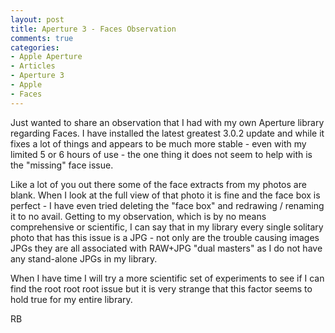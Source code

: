 ```yaml
---
layout: post
title: Aperture 3 - Faces Observation
comments: true
categories:
- Apple Aperture
- Articles
- Aperture 3
- Apple
- Faces
---
```

Just wanted to share an observation that I had with my own Aperture library regarding Faces. I have installed the latest greatest 3.0.2 update and while it fixes a lot of things and appears to be much more stable - even with my limited 5 or 6 hours of use - the one thing it does not seem to help with is the "missing" face issue.

Like a lot of you out there some of the face extracts from my photos are blank. When I look at the full view of that photo it is fine and the face box is perfect - I have even tried deleting the "face box" and redrawing / renaming it to no avail. Getting to my observation, which is by no means comprehensive or scientific, I can say that in my library every single solitary photo that has this issue is a JPG - not only are the trouble causing images JPGs they are all associated with RAW+JPG "dual masters" as I do not have any stand-alone JPGs in my library.

When I have time I will try a more scientific set of experiments to see if I can find the root root root issue but it is very strange that this factor seems to hold true for my entire library.

RB